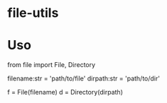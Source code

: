 # file-utils

# Uso
from file import File, Directory

filename:str = 'path/to/file'
dirpath:str = 'path/to/dir'

f = File(filename)
d = Directory(dirpath)
